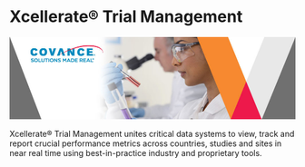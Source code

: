 # Xcellerate&reg; Trial Management [](id=xcellerate-trial-management)



![](../../images/cropped-Covance-Labs-Scientific-Blog.jpg)

Xcellerate&reg; Trial Management unites critical data systems to view, track and report crucial performance metrics across countries, studies and sites in near real time using best-in-practice industry and proprietary tools.